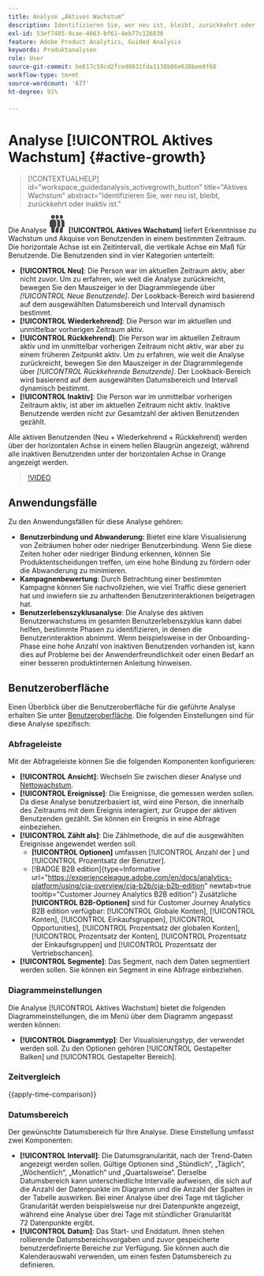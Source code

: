 ```yaml
---
title: Analyse „Aktives Wachstum“
description: Identifizieren Sie, wer neu ist, bleibt, zurückkehrt oder inaktiv ist.
exl-id: 53ef7485-9cae-4663-bf61-4eb77c126830
feature: Adobe Product Analytics, Guided Analysis
keywords: Produktanalysen
role: User
source-git-commit: be617c59cd2fced0031fda1130b86e638bee8f68
workflow-type: tm+mt
source-wordcount: '677'
ht-degree: 91%

---
```


# Analyse [!UICONTROL Aktives Wachstum] {#active-growth}

>[!CONTEXTUALHELP]
>id="workspace_guidedanalysis_activegrowth_button"
>title="Aktives Wachstum"
>abstract="Identifizieren Sie, wer neu ist, bleibt, zurückkehrt oder inaktiv ist."



Die Analyse ![PeopleGroup](/help/assets/icons/PeopleGroup.svg) **[!UICONTROL Aktives Wachstum]** liefert Erkenntnisse zu Wachstum und Akquise von Benutzenden in einem bestimmten Zeitraum. Die horizontale Achse ist ein Zeitintervall, die vertikale Achse ein Maß für Benutzende. Die Benutzenden sind in vier Kategorien unterteilt:

* **[!UICONTROL Neu]**: Die Person war im aktuellen Zeitraum aktiv, aber nicht zuvor. Um zu erfahren, wie weit die Analyse zurückreicht, bewegen Sie den Mauszeiger in der Diagrammlegende über _[!UICONTROL Neue Benutzende]_. Der Lookback-Bereich wird basierend auf dem ausgewählten Datumsbereich und Intervall dynamisch bestimmt.
* **[!UICONTROL Wiederkehrend]**: Die Person war im aktuellen und unmittelbar vorherigen Zeitraum aktiv.
* **[!UICONTROL Rückkehrend]**: Die Person war im aktuellen Zeitraum aktiv und im unmittelbar vorherigen Zeitraum nicht aktiv, war aber zu einem früheren Zeitpunkt aktiv. Um zu erfahren, wie weit die Analyse zurückreicht, bewegen Sie den Mauszeiger in der Diagrammlegende über _[!UICONTROL Rückkehrende Benutzende]_. Der Lookback-Bereich wird basierend auf dem ausgewählten Datumsbereich und Intervall dynamisch bestimmt.
* **[!UICONTROL Inaktiv]**: Die Person war im unmittelbar vorherigen Zeitraum aktiv, ist aber im aktuellen Zeitraum nicht aktiv. Inaktive Benutzende werden nicht zur Gesamtzahl der aktiven Benutzenden gezählt.

Alle aktiven Benutzenden (Neu + Wiederkehrend + Rückkehrend) werden über der horizontalen Achse in einem hellen Blaugrün angezeigt, während alle inaktiven Benutzenden unter der horizontalen Achse in Orange angezeigt werden.


>[!VIDEO](https://video.tv.adobe.com/v/3421667/?quality=12&learn=on)

## Anwendungsfälle

Zu den Anwendungsfällen für diese Analyse gehören:

* **Benutzerbindung und Abwanderung:** Bietet eine klare Visualisierung von Zeiträumen hoher oder niedriger Benutzerbindung. Wenn Sie diese Zeiten hoher oder niedriger Bindung erkennen, können Sie Produktentscheidungen treffen, um eine hohe Bindung zu fördern oder die Abwanderung zu minimieren.
* **Kampagnenbewertung**: Durch Betrachtung einer bestimmten Kampagne können Sie nachvollziehen, wie viel Traffic diese generiert hat und inwiefern sie zu anhaltenden Benutzerinteraktionen beigetragen hat.
* **Benutzerlebenszyklusanalyse**: Die Analyse des aktiven Benutzerwachstums im gesamten Benutzerlebenszyklus kann dabei helfen, bestimmte Phasen zu identifizieren, in denen die Benutzerinteraktion abnimmt. Wenn beispielsweise in der Onboarding-Phase eine hohe Anzahl von inaktiven Benutzenden vorhanden ist, kann dies auf Probleme bei der Anwenderfreundlichkeit oder einen Bedarf an einer besseren produktinternen Anleitung hinweisen.

## Benutzeroberfläche

Einen Überblick über die Benutzeroberfläche für die geführte Analyse erhalten Sie unter [Benutzeroberfläche](../overview.md#interface). Die folgenden Einstellungen sind für diese Analyse spezifisch:

### Abfrageleiste

Mit der Abfrageleiste können Sie die folgenden Komponenten konfigurieren:

* **[!UICONTROL Ansicht]**: Wechseln Sie zwischen dieser Analyse und [Nettowachstum](net-growth.md).
* **[!UICONTROL Ereignisse]**: Die Ereignisse, die gemessen werden sollen. Da diese Analyse benutzerbasiert ist, wird eine Person, die innerhalb des Zeitraums mit dem Ereignis interagiert, zur Gruppe der aktiven Benutzenden gezählt. Sie können ein Ereignis in eine Abfrage einbeziehen.
* **[!UICONTROL Zählt als]**: Die Zählmethode, die auf die ausgewählten Ereignisse angewendet werden soll. <ul><li>**[!UICONTROL Optionen]** umfassen [!UICONTROL Anzahl der ] und [!UICONTROL Prozentsatz der Benutzer].</li><li>[!BADGE B2B edition]{type=Informative url="https://experienceleague.adobe.com/en/docs/analytics-platform/using/cja-overview/cja-b2b/cja-b2b-edition" newtab=true tooltip="Customer Journey Analytics B2B edition"} Zusätzliche **[!UICONTROL B2B-Optionen]** sind für Customer Journey Analytics B2B edition verfügbar: [!UICONTROL Globale Konten], [!UICONTROL Konten], [!UICONTROL Einkaufsgruppen], [!UICONTROL Opportunities], [!UICONTROL Prozentsatz der globalen Konten], [!UICONTROL Prozentsatz der Konten], [!UICONTROL Prozentsatz der Einkaufsgruppen] und [!UICONTROL Prozentsatz der Vertriebschancen].</li></ul>
* **[!UICONTROL Segmente]**: Das Segment, nach dem Daten segmentiert werden sollen. Sie können ein Segment in eine Abfrage einbeziehen.

### Diagrammeinstellungen

Die Analyse [!UICONTROL Aktives Wachstum] bietet die folgenden Diagrammeinstellungen, die im Menü über dem Diagramm angepasst werden können:

* **[!UICONTROL Diagrammtyp]**: Der Visualisierungstyp, der verwendet werden soll. Zu den Optionen gehören [!UICONTROL Gestapelter Balken] und [!UICONTROL Gestapelter Bereich].

### Zeitvergleich

{{apply-time-comparison}}

### Datumsbereich

Der gewünschte Datumsbereich für Ihre Analyse. Diese Einstellung umfasst zwei Komponenten:

* **[!UICONTROL Intervall]**: Die Datumsgranularität, nach der Trend-Daten angezeigt werden sollen. Gültige Optionen sind „Stündlich“, „Täglich“, „Wöchentlich“, „Monatlich“ und „Quartalsweise“. Derselbe Datumsbereich kann unterschiedliche Intervalle aufweisen, die sich auf die Anzahl der Datenpunkte im Diagramm und die Anzahl der Spalten in der Tabelle auswirken. Bei einer Analyse über drei Tage mit täglicher Granularität werden beispielsweise nur drei Datenpunkte angezeigt, während eine Analyse über drei Tage mit stündlicher Granularität 72 Datenpunkte ergibt.
* **[!UICONTROL Datum]**: Das Start- und Enddatum. Ihnen stehen rollierende Datumsbereichsvorgaben und zuvor gespeicherte benutzerdefinierte Bereiche zur Verfügung. Sie können auch die Kalenderauswahl verwenden, um einen festen Datumsbereich zu definieren.

<!--
## Example

See below for an example of the analysis.

![Active time compare](../assets/active-growth-compare.png)

-->
